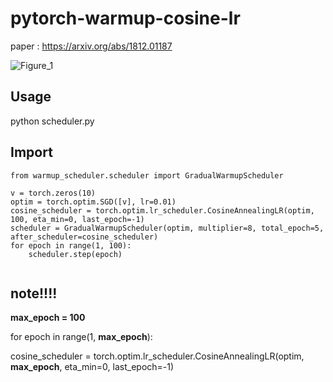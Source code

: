 # pytorch-warmup-cosine-lr

paper : https://arxiv.org/abs/1812.01187

![Figure_1](https://user-images.githubusercontent.com/33244972/61711191-6bf9b900-ad8e-11e9-85f0-e6c55fbc5bc6.png)


## Usage

python scheduler.py

## Import

~~~
from warmup_scheduler.scheduler import GradualWarmupScheduler

v = torch.zeros(10)
optim = torch.optim.SGD([v], lr=0.01)
cosine_scheduler = torch.optim.lr_scheduler.CosineAnnealingLR(optim, 100, eta_min=0, last_epoch=-1)
scheduler = GradualWarmupScheduler(optim, multiplier=8, total_epoch=5, after_scheduler=cosine_scheduler)
for epoch in range(1, 100): 
    scheduler.step(epoch)
    
~~~
## note!!!!

**max_epoch = 100**

for epoch in range(1, **max_epoch**):

cosine_scheduler = torch.optim.lr_scheduler.CosineAnnealingLR(optim, **max_epoch**, eta_min=0, last_epoch=-1)
